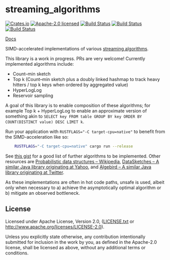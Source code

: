 # streaming_algorithms

[![Crates.io](https://img.shields.io/crates/v/streaming_algorithms.svg?style=flat-square&maxAge=86400)](https://crates.io/crates/streaming_algorithms)
[![Apache-2.0 licensed](https://img.shields.io/crates/l/streaming_algorithms.svg?style=flat-square&maxAge=2592000)](LICENSE.txt)
[![Build Status](https://ci.appveyor.com/api/projects/status/github/alecmocatta/streaming_algorithms?branch=master&svg=true)](https://ci.appveyor.com/project/alecmocatta/streaming-algorithms)
[![Build Status](https://circleci.com/gh/alecmocatta/streaming_algorithms/tree/master.svg?style=shield)](https://circleci.com/gh/alecmocatta/streaming_algorithms)
[![Build Status](https://travis-ci.com/alecmocatta/streaming_algorithms.svg?branch=master)](https://travis-ci.com/alecmocatta/streaming_algorithms)

[Docs](https://docs.rs/streaming_algorithms/0.1.0)

SIMD-accelerated implementations of various [streaming algorithms](https://en.wikipedia.org/wiki/Streaming_algorithm).

This library is a work in progress. PRs are very welcome! Currently implemented algorithms include:

 * Count–min sketch
 * Top k (Count–min sketch plus a doubly linked hashmap to track heavy hitters / top k keys when ordered by aggregated value)
 * HyperLogLog
 * Reservoir sampling

A goal of this library is to enable composition of these algorithms; for example Top k + HyperLogLog to enable an approximate version of something akin to `SELECT key FROM table GROUP BY key ORDER BY COUNT(DISTINCT value) DESC LIMIT k`.

Run your application with `RUSTFLAGS="-C target-cpu=native"` to benefit from the SIMD-acceleration like so:

```bash
	RUSTFLAGS="-C target-cpu=native" cargo run --release
```

See [this gist](https://gist.github.com/debasishg/8172796) for a good list of further algorithms to be implemented. Other resources are [Probabilistic data structures – Wikipedia](https://en.wikipedia.org/wiki/Category:Probabilistic_data_structures), [DataSketches – A similar Java library originating at Yahoo](https://datasketches.github.io/), and [Algebird  – A similar Java library originating at Twitter](https://github.com/twitter/algebird).

As these implementations are often in hot code paths, unsafe is used, albeit only when necessary to a) achieve the asymptotically optimal algorithm or b) mitigate an observed bottleneck.

## License
Licensed under Apache License, Version 2.0, ([LICENSE.txt](LICENSE.txt) or http://www.apache.org/licenses/LICENSE-2.0).

Unless you explicitly state otherwise, any contribution intentionally submitted for inclusion in the work by you, as defined in the Apache-2.0 license, shall be licensed as above, without any additional terms or conditions.
